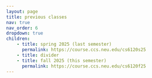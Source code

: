 ```yaml
---
layout: page
title: previous classes
nav: true
nav_order: 6
dropdown: true
children: 
    - title: spring 2025 (last semester)
      permalink: https://course.ccs.neu.edu/cs6120s25
    - title: divider
    - title: fall 2025 (this semester)
      permalink: https://course.ccs.neu.edu/cs6120f25
---
```

